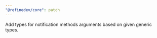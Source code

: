 ```yaml
---
"@refinedev/core": patch
---
```


Add types for notification methods arguments based on given generic types.
